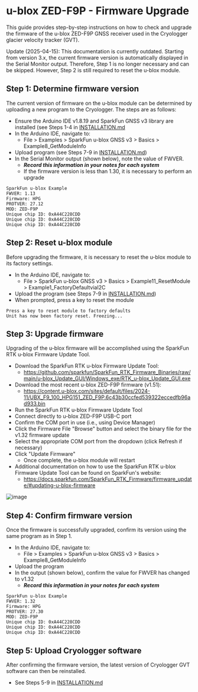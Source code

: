 # u-blox ZED-F9P - Firmware Upgrade
This guide provides step-by-step instructions on how to check and upgrade the firmware of the u-blox ZED-F9P GNSS receiver used in the Cryologger glacier velocity tracker (GVT).

Update (2025-04-15): This documentation is currently outdated. Starting from version 3.x, the current firmware version is automatically displayed in the Serial Monitor output. Therefore, Step 1 is no longer necessary and can be skipped. However, Step 2 is still required to reset the u-blox module.

## Step 1: Determine firmware version
The current version of firmware on the u-blox module can be determined by uploading a new program to the Cryologger. The steps are as follows:
* Ensure the Arduino IDE v1.8.19 and SparkFun GNSS v3 library are installed (see Steps 1-4 in [INSTALLATION.md](/Documentation/INSTALLATION.md)
* In the Arduino IDE, navigate to:
  * File > Examples > SparkFun u-blox GNSS v3 > Basics > Example8_GetModuleInfo
* Upload program (see Steps 7-9 in [INSTALLATION.md](/Documentation/INSTALLATION.md))
* In the Serial Monitor output (shown below), note the value of FWVER.
  * ***Record this information in your notes for each system***
  * If the firmware version is less than 1.30, it is necessary to perform an upgrade
```
SparkFun u-blox Example
FWVER: 1.13
Firmware: HPG
PROTVER: 27.12
MOD: ZED-F9P
Unique chip ID: 0xA44C228CDD
Unique chip ID: 0xA44C228CDD
Unique chip ID: 0xA44C228CDD
```

## Step 2: Reset u-blox module
Before upgrading the firmware, it is necessary to reset the u-blox module to its factory settings.
* In the Arduino IDE, navigate to:
  * File > SparkFun u-blox GNSS v3 > Basics > Example11_ResetModule > Example1_FactoryDefaultviaI2C
* Upload the program (see Steps 7-9 in [INSTALLATION.md](/Documentation/INSTALLATION.md))
* When prompted, press a key to reset the module
```
Press a key to reset module to factory defaults
Unit has now been factory reset. Freezing...
```

## Step 3: Upgrade firmware
Upgrading of the u-blox firmware will be accomplished using the SparkFun RTK u-blox Firmware Update Tool.
* Download the SparkFun RTK u-blox Firmware Update Tool:
  * https://github.com/sparkfun/SparkFun_RTK_Firmware_Binaries/raw/main/u-blox_Update_GUI/Windows_exe/RTK_u-blox_Update_GUI.exe
* Download the most recent u-blox ZED-F9P firmware (v1.51):
  * https://content.u-blox.com/sites/default/files/2024-11/UBX_F9_100_HPG151_ZED_F9P.6c43b30ccfed539322eccedfb96ad933.bin
* Run the SparkFun RTK u-blox Firmware Update Tool
* Connect directly to u-blox ZED-F9P USB-C port 
* Confirm the COM port in use (i.e., using Device Manager)
* Click the Firmware File "Browse" button and select the binary file for the v1.32 firmware update
* Select the appropriate COM port from the dropdown (click Refresh if necessary)
* Click "Update Firmware"
  * Once complete, the u-blox module will restart
* Additional documentation on how to use the SparkFun RTK u-blox Firmware Update Tool can be found on SparkFun's website:
  * https://docs.sparkfun.com/SparkFun_RTK_Firmware/firmware_update/#updating-u-blox-firmware

![image](/Images/sparkfun-rtk-update-tool.png)

## Step 4: Confirm firmware version
Once the firmware is successfully upgraded, confirm its version using the same program as in Step 1.
* In the Arduino IDE, navigate to:
  * File > Examples > SparkFun u-blox GNSS v3 > Basics > Example8_GetModuleInfo
* Upload the program
* In the output (shown below), confirm the value for FWVER has changed to v1.32
  * ***Record this information in your notes for each system***
```
SparkFun u-blox Example
FWVER: 1.32
Firmware: HPG
PROTVER: 27.30
MOD: ZED-F9P
Unique chip ID: 0xA44C228CDD
Unique chip ID: 0xA44C228CDD
Unique chip ID: 0xA44C228CDD
```
## Step 5: Upload Cryologger software
After confirming the firmware version, the latest version of Cryologger GVT software can then be reinstalled.
* See Steps 5-9 in [INSTALLATION.md](/Documentation/INSTALLATION.md)
